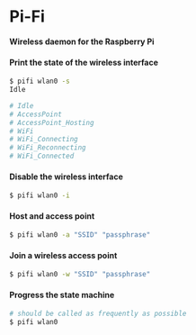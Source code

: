 # Pi-Fi
**Wireless daemon for the Raspberry Pi**

#### Print the state of the wireless interface

``` bash
$ pifi wlan0 -s
Idle

# Idle
# AccessPoint
# AccessPoint_Hosting
# WiFi
# WiFi_Connecting
# WiFi_Reconnecting
# WiFi_Connected
```

#### Disable the wireless interface

``` bash
$ pifi wlan0 -i
```

#### Host and access point

``` bash
$ pifi wlan0 -a "SSID" "passphrase"
```

#### Join a wireless access point

``` bash
$ pifi wlan0 -w "SSID" "passphrase"
```

#### Progress the state machine

``` bash
# should be called as frequently as possible
$ pifi wlan0
```
